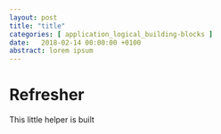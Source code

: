 ```yaml
---
layout: post
title: "title"
categories: [ application_logical_building-blocks ]
date:   2018-02-14 00:00:00 +0100
abstract: lorem ipsum
---
```


# Refresher #

This little helper is built
